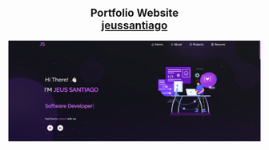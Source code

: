 <h2 align="center">
  Portfolio Website<br/>
  <a href="https://jeussantiago.com/" target="_blank">jeussantiago</a>
</h2>
<div align="center">
  <img alt="Demo" src="./Images/portfolio-homepage.png" />
</div>
